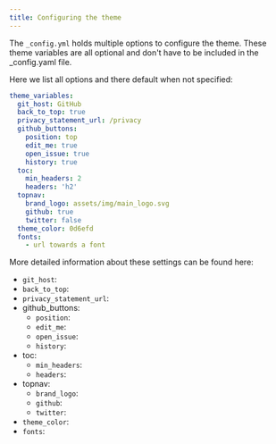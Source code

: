```yaml
---
title: Configuring the theme
---
```


The `_config.yml` holds multiple options to configure the theme. These theme variables are all optional and don't have to be included in the _config.yaml file.

Here we list all options and there default when not specified: 

```yml
theme_variables: 
  git_host: GitHub
  back_to_top: true
  privacy_statement_url: /privacy
  github_buttons: 
    position: top
    edit_me: true
    open_issue: true
    history: true
  toc:
    min_headers: 2
    headers: 'h2'
  topnav:
    brand_logo: assets/img/main_logo.svg
    github: true
    twitter: false
  theme_color: 0d6efd
  fonts:
    - url towards a font
```

More detailed information about these settings can be found here:

* `git_host`:
* `back_to_top`:
* `privacy_statement_url`: 
* github_buttons: 
  * `position`:
  * `edit_me`:
  * `open_issue`:
  * `history`:
* toc:
  * `min_headers`:
  * `headers`: 
* topnav:
  *  `brand_logo`:
  *  `github`: 
  *  `twitter`: 
* `theme_color`:
* `fonts`:
